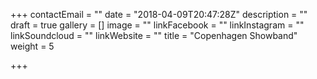 +++
contactEmail = ""
date = "2018-04-09T20:47:28Z"
description = ""
draft = true
gallery = []
image = ""
linkFacebook = ""
linkInstagram = ""
linkSoundcloud = ""
linkWebsite = ""
title = "Copenhagen Showband"
weight = 5

+++
